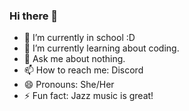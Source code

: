 ### Hi there 👋

- 🔭 I’m currently in school :D
- 🌱 I’m currently learning about coding.
- 💬 Ask me about nothing.
- 📫 How to reach me: Discord
- 😄 Pronouns: She/Her
- ⚡ Fun fact: Jazz music is great!
